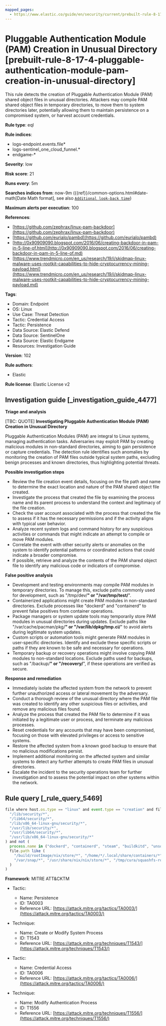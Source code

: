 ```yaml
---
mapped_pages:
  - https://www.elastic.co/guide/en/security/current/prebuilt-rule-8-17-4-pluggable-authentication-module-pam-creation-in-unusual-directory.html
---
```


# Pluggable Authentication Module (PAM) Creation in Unusual Directory [prebuilt-rule-8-17-4-pluggable-authentication-module-pam-creation-in-unusual-directory]

This rule detects the creation of Pluggable Authentication Module (PAM) shared object files in unusual directories. Attackers may compile PAM shared object files in temporary directories, to move them to system directories later, potentially allowing them to maintain persistence on a compromised system, or harvest account credentials.

**Rule type**: eql

**Rule indices**:

* logs-endpoint.events.file*
* logs-sentinel_one_cloud_funnel.*
* endgame-*

**Severity**: low

**Risk score**: 21

**Runs every**: 5m

**Searches indices from**: now-9m ({{ref}}/common-options.html#date-math[Date Math format], see also [`Additional look-back time`](docs-content://solutions/security/detect-and-alert/create-detection-rule.md#rule-schedule))

**Maximum alerts per execution**: 100

**References**:

* [https://github.com/zephrax/linux-pam-backdoor](https://github.com/zephrax/linux-pam-backdoor)
* [https://github.com/eurialo/pambd](https://github.com/eurialo/pambd)
* [http://0x90909090.blogspot.com/2016/06/creating-backdoor-in-pam-in-5-line-of.html](http://0x90909090.blogspot.com/2016/06/creating-backdoor-in-pam-in-5-line-of.md)
* [https://www.trendmicro.com/en_us/research/19/i/skidmap-linux-malware-uses-rootkit-capabilities-to-hide-cryptocurrency-mining-payload.html](https://www.trendmicro.com/en_us/research/19/i/skidmap-linux-malware-uses-rootkit-capabilities-to-hide-cryptocurrency-mining-payload.md)

**Tags**:

* Domain: Endpoint
* OS: Linux
* Use Case: Threat Detection
* Tactic: Credential Access
* Tactic: Persistence
* Data Source: Elastic Defend
* Data Source: SentinelOne
* Data Source: Elastic Endgame
* Resources: Investigation Guide

**Version**: 102

**Rule authors**:

* Elastic

**Rule license**: Elastic License v2

## Investigation guide [_investigation_guide_4477]

**Triage and analysis**

[TBC: QUOTE]
**Investigating Pluggable Authentication Module (PAM) Creation in Unusual Directory**

Pluggable Authentication Modules (PAM) are integral to Linux systems, managing authentication tasks. Adversaries may exploit PAM by creating malicious modules in non-standard directories, aiming to gain persistence or capture credentials. The detection rule identifies such anomalies by monitoring the creation of PAM files outside typical system paths, excluding benign processes and known directories, thus highlighting potential threats.

**Possible investigation steps**

* Review the file creation event details, focusing on the file path and name to determine the exact location and nature of the PAM shared object file created.
* Investigate the process that created the file by examining the process name and its parent process to understand the context and legitimacy of the file creation.
* Check the user account associated with the process that created the file to assess if it has the necessary permissions and if the activity aligns with typical user behavior.
* Analyze recent system logs and command history for any suspicious activities or commands that might indicate an attempt to compile or move PAM modules.
* Correlate the event with other security alerts or anomalies on the system to identify potential patterns or coordinated actions that could indicate a broader compromise.
* If possible, retrieve and analyze the contents of the PAM shared object file to identify any malicious code or indicators of compromise.

**False positive analysis**

* Development and testing environments may compile PAM modules in temporary directories. To manage this, exclude paths commonly used for development, such as "/tmp/dev/**" or "/var/tmp/test/**".
* Containerized applications might create PAM modules in non-standard directories. Exclude processes like "dockerd" and "containerd" to prevent false positives from container operations.
* Package managers or system update tools may temporarily store PAM modules in unusual directories during updates. Exclude paths like "/var/cache/pacman/pkg/**" or "/var/lib/dpkg/tmp.ci/**" to avoid alerts during legitimate system updates.
* Custom scripts or automation tools might generate PAM modules in user-specific directories. Identify and exclude these specific scripts or paths if they are known to be safe and necessary for operations.
* Temporary backup or recovery operations might involve copying PAM modules to non-standard locations. Exclude paths used for backups, such as "/backup/**" or "/recovery/**", if these operations are verified as secure.

**Response and remediation**

* Immediately isolate the affected system from the network to prevent further unauthorized access or lateral movement by the adversary.
* Conduct a thorough review of the unusual directory where the PAM file was created to identify any other suspicious files or activities, and remove any malicious files found.
* Analyze the process that created the PAM file to determine if it was initiated by a legitimate user or process, and terminate any malicious processes.
* Reset credentials for any accounts that may have been compromised, focusing on those with elevated privileges or access to sensitive systems.
* Restore the affected system from a known good backup to ensure that no malicious modifications persist.
* Implement additional monitoring on the affected system and similar systems to detect any further attempts to create PAM files in unusual directories.
* Escalate the incident to the security operations team for further investigation and to assess the potential impact on other systems within the network.


## Rule query [_rule_query_5469]

```js
file where host.os.type == "linux" and event.type == "creation" and file.name like "pam_*.so" and not file.path like (
  "/lib/security/*",
  "/lib64/security/*",
  "/lib/x86_64-linux-gnu/security/*",
  "/usr/lib/security/*",
  "/usr/lib64/security/*",
  "/usr/lib/x86_64-linux-gnu/security/*"
) and not (
  process.name in ("dockerd", "containerd", "steam", "buildkitd", "unsquashfs", "pacman") or
  file.path like (
    "/build/rootImage/nix/store/*", "/home/*/.local/share/containers/*", "/nix/store/*", "/var/lib/containerd/*",
    "/var/snap/*", "/usr/share/nix/nix/store/*", "/tmp/cura/squashfs-root/*", "/home/*/docker/*", "/tmp/containerd*"
  )
)
```

**Framework**: MITRE ATT&CKTM

* Tactic:

    * Name: Persistence
    * ID: TA0003
    * Reference URL: [https://attack.mitre.org/tactics/TA0003/](https://attack.mitre.org/tactics/TA0003/)

* Technique:

    * Name: Create or Modify System Process
    * ID: T1543
    * Reference URL: [https://attack.mitre.org/techniques/T1543/](https://attack.mitre.org/techniques/T1543/)

* Tactic:

    * Name: Credential Access
    * ID: TA0006
    * Reference URL: [https://attack.mitre.org/tactics/TA0006/](https://attack.mitre.org/tactics/TA0006/)

* Technique:

    * Name: Modify Authentication Process
    * ID: T1556
    * Reference URL: [https://attack.mitre.org/techniques/T1556/](https://attack.mitre.org/techniques/T1556/)



